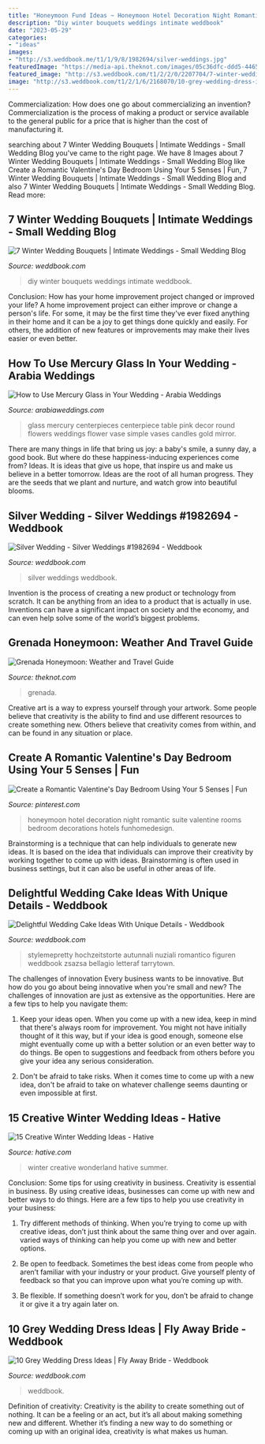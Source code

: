 ```yaml
---
title: "Honeymoon Fund Ideas ~ Honeymoon Hotel Decoration Night Romantic Suite Valentine Rooms Bedroom Decorations Hotels Funhomedesign"
description: "Diy winter bouquets weddings intimate weddbook"
date: "2023-05-29"
categories:
- "ideas"
images:
- "http://s3.weddbook.me/t1/1/9/8/1982694/silver-weddings.jpg"
featuredImage: "https://media-api.theknot.com/images/05c36dfc-ddd5-4465-9aef-811f0861fe55"
featured_image: "http://s3.weddbook.com/t1/2/2/0/2207704/7-winter-wedding-bouquets-intimate-weddings-small-wedding-blog-diy-wedding-ideas-for-small-and-intimate-weddings-real-small-weddings.jpg"
image: "http://s3.weddbook.com/t1/2/1/6/2168070/10-grey-wedding-dress-ideas-fly-away-bride.jpg"
---
```



Commercialization: How does one go about commercializing an invention?
Commercialization is the process of making a product or service available to the general public for a price that is higher than the cost of manufacturing it.

	

		
searching about 7 Winter Wedding Bouquets | Intimate Weddings - Small Wedding Blog you've came to the right page. We have 8 Images about 7 Winter Wedding Bouquets | Intimate Weddings - Small Wedding Blog like Create a Romantic Valentine&#039;s Day Bedroom Using Your 5 Senses | Fun, 7 Winter Wedding Bouquets | Intimate Weddings - Small Wedding Blog and also 7 Winter Wedding Bouquets | Intimate Weddings - Small Wedding Blog. Read more:
		
    
## 7 Winter Wedding Bouquets | Intimate Weddings - Small Wedding Blog

<img loading=lazy src="http://s3.weddbook.com/t1/2/2/0/2207704/7-winter-wedding-bouquets-intimate-weddings-small-wedding-blog-diy-wedding-ideas-for-small-and-intimate-weddings-real-small-weddings.jpg" onerror="this.onerror=null;this.src='https://tse3.mm.bing.net/th?id=OIP.fps34ROoAI4R2sQorp3poAHaLG&amp;pid=15.1';" alt="7 Winter Wedding Bouquets | Intimate Weddings - Small Wedding Blog">

_Source: weddbook.com_

>diy winter bouquets weddings intimate weddbook. 

	

Conclusion: How has your home improvement project changed or improved your life?
A home improvement project can either improve or change a person's life. For some, it may be the first time they've ever fixed anything in their home and it can be a joy to get things done quickly and easily. For others, the addition of new features or improvements may make their lives easier or even better.

    
## How To Use Mercury Glass In Your Wedding - Arabia Weddings

<img loading=lazy src="http://www.arabiaweddings.com/sites/default/files/uploads/2014/07/29/wedding_decor.jpg" onerror="this.onerror=null;this.src='https://tse3.mm.bing.net/th?id=OIP.QTSj4HaQ8lw62nQWPuhSQQAAAA&amp;pid=15.1';" alt="How to Use Mercury Glass in Your Wedding - Arabia Weddings">

_Source: arabiaweddings.com_

>glass mercury centerpieces centerpiece table pink decor round flowers weddings flower vase simple vases candles gold mirror. 

	

There are many things in life that bring us joy: a baby's smile, a sunny day, a good book. But where do these happiness-inducing experiences come from? Ideas. It is ideas that give us hope, that inspire us and make us believe in a better tomorrow. Ideas are the root of all human progress. They are the seeds that we plant and nurture, and watch grow into beautiful blooms.

    
## Silver Wedding - Silver Weddings #1982694 - Weddbook

<img loading=lazy src="http://s3.weddbook.me/t1/1/9/8/1982694/silver-weddings.jpg" onerror="this.onerror=null;this.src='https://tse1.mm.bing.net/th?id=OIP._anX0yEybK3Egd4YO-mwJQHaLI&amp;pid=15.1';" alt="Silver Wedding - Silver Weddings #1982694 - Weddbook">

_Source: weddbook.com_

>silver weddings weddbook. 

	

Invention is the process of creating a new product or technology from scratch. It can be anything from an idea to a product that is actually in use. Inventions can have a significant impact on society and the economy, and can even help solve some of the world’s biggest problems.

    
## Grenada Honeymoon: Weather And Travel Guide

<img loading=lazy src="https://media-api.theknot.com/images/05c36dfc-ddd5-4465-9aef-811f0861fe55" onerror="this.onerror=null;this.src='https://tse4.mm.bing.net/th?id=OIP.haRaIRpnPz5RjxIWpga9DAHaKk&amp;pid=15.1';" alt="Grenada Honeymoon: Weather and Travel Guide">

_Source: theknot.com_

>grenada. 

	

Creative art is a way to express yourself through your artwork. Some people believe that creativity is the ability to find and use different resources to create something new. Others believe that creativity comes from within, and can be found in any situation or place.

    
## Create A Romantic Valentine&#039;s Day Bedroom Using Your 5 Senses | Fun

<img loading=lazy src="https://i.pinimg.com/736x/fc/09/46/fc0946c880820a37729dad7cff751063.jpg" onerror="this.onerror=null;this.src='https://tse2.mm.bing.net/th?id=OIP.j77n2YoAQW3QOgCJugY5OQHaJ3&amp;pid=15.1';" alt="Create a Romantic Valentine&#039;s Day Bedroom Using Your 5 Senses | Fun">

_Source: pinterest.com_

>honeymoon hotel decoration night romantic suite valentine rooms bedroom decorations hotels funhomedesign. 

	

Brainstorming is a technique that can help individuals to generate new ideas. It is based on the idea that individuals can improve their creativity by working together to come up with ideas. Brainstorming is often used in business settings, but it can also be useful in other areas of life.

    
## Delightful Wedding Cake Ideas With Unique Details - Weddbook

<img loading=lazy src="http://s3.weddbook.com/t1/1/9/7/1976572/delightful-wedding-cake-ideas-with-unique-details.jpg" onerror="this.onerror=null;this.src='https://tse1.mm.bing.net/th?id=OIP.nRalYs2snXPIxY4y_MiPKgHaLH&amp;pid=15.1';" alt="Delightful Wedding Cake Ideas With Unique Details - Weddbook">

_Source: weddbook.com_

>stylemepretty hochzeitstorte autunnali nuziali romantico figuren weddbook zsazsa bellagio letteraf tarrytown. 

	

The challenges of innovation
Every business wants to be innovative. But how do you go about being innovative when you're small and new? The challenges of innovation are just as extensive as the opportunities. Here are a few tips to help you navigate them:
1. Keep your ideas open. When you come up with a new idea, keep in mind that there's always room for improvement. You might not have initially thought of it this way, but if your idea is good enough, someone else might eventually come up with a better solution or an even better way to do things. Be open to suggestions and feedback from others before you give your idea any serious consideration.

2. Don't be afraid to take risks. When it comes time to come up with a new idea, don't be afraid to take on whatever challenge seems daunting or even impossible at first.

    
## 15 Creative Winter Wedding Ideas - Hative

<img loading=lazy src="https://hative.com/wp-content/uploads/2014/11/winter-wedding-ideas/7-creative-winter-wedding-ideas.jpg" onerror="this.onerror=null;this.src='https://tse1.mm.bing.net/th?id=OIP.OQsb_jRlTsWd1OP8HYxzPgHaLG&amp;pid=15.1';" alt="15 Creative Winter Wedding Ideas - Hative">

_Source: hative.com_

>winter creative wonderland hative summer. 

	

Conclusion: Some tips for using creativity in business.
Creativity is essential in business. By using creative ideas, businesses can come up with new and better ways to do things. Here are a few tips to help you use creativity in your business:
1. Try different methods of thinking. When you’re trying to come up with creative ideas, don’t just think about the same thing over and over again. varied ways of thinking can help you come up with new and better options.

2. Be open to feedback. Sometimes the best ideas come from people who aren’t familiar with your industry or your product. Give yourself plenty of feedback so that you can improve upon what you’re coming up with.

3. Be flexible. If something doesn’t work for you, don’t be afraid to change it or give it a try again later on.

    
## 10 Grey Wedding Dress Ideas | Fly Away Bride - Weddbook

<img loading=lazy src="http://s3.weddbook.com/t1/2/1/6/2168070/10-grey-wedding-dress-ideas-fly-away-bride.jpg" onerror="this.onerror=null;this.src='https://tse3.mm.bing.net/th?id=OIP.57y_Grdeh7uW8waaSBi8QAHaLH&amp;pid=15.1';" alt="10 Grey Wedding Dress Ideas | Fly Away Bride - Weddbook">

_Source: weddbook.com_

>weddbook. 

	

Definition of creativity:
Creativity is the ability to create something out of nothing. It can be a feeling or an act, but it’s all about making something new and different. Whether it’s finding a new way to do something or coming up with an original idea, creativity is what makes us human.

